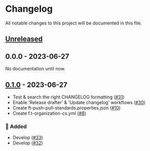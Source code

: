 # Changelog

All notable changes to this project will be documented in this file.

## [Unreleased](https://github.com/figuren-theater/.github/compare/0.1.0...HEAD)

## 0.0.0 - 2023-06-27

No documentation until now.

## [0.1.0](https://github.com/figuren-theater/.github/compare/main...0.1.0) - 2023-06-27

- Test & search the right CHANGELOG formatting ([#31](https://github.com/figuren-theater/.github/pull/31))
- Enable 'Release drafter' & 'Update changelog' workflows ([#30](https://github.com/figuren-theater/.github/pull/30))
- Create ft-push-pull-standards.properties.json ([#10](https://github.com/figuren-theater/.github/pull/10))
- Create f.t-organization-cs.yml ([#8](https://github.com/figuren-theater/.github/pull/8))

### 🚀 Added

- Develop ([#33](https://github.com/figuren-theater/.github/pull/33))
- Develop ([#32](https://github.com/figuren-theater/.github/pull/32))
